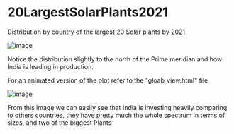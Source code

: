 # 20LargestSolarPlants2021
Distribution by country of the largest 20 Solar plants by 2021

![image](https://user-images.githubusercontent.com/81306499/143096935-92b56c2b-ab9c-4300-9efb-bb4578d1eda4.png)


Notice the distribution slightly to the north of the Prime meridian and how India is leading in production.

For an animated version of the plot refer to the "gloab_view.html" file


![image](https://user-images.githubusercontent.com/81306499/143097185-a00323e6-9cbf-4262-82e9-837fff32dab1.png)


From this image we can easily see that India is investing heavily comparing to others countries, they have pretty much the whole spectrum in terms of sizes, and two of the biggest Plants

